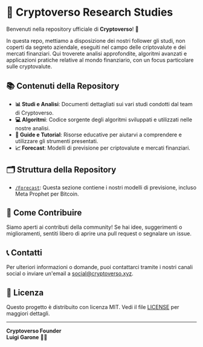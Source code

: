 # 🚀 Cryptoverso Research Studies

Benvenuti nella repository ufficiale di **Cryptoverso**! 🎉

In questa repo, mettiamo a disposizione dei nostri follower gli studi, non coperti da segreto aziendale, eseguiti nel campo delle criptovalute e dei mercati finanziari. Qui troverete analisi approfondite, algoritmi avanzati e applicazioni pratiche relative al mondo finanziario, con un focus particolare sulle cryptovalute.

## 📚 Contenuti della Repository

- **📊 Studi e Analisi**: Documenti dettagliati sui vari studi condotti dal team di Cryptoverso.
- **💻 Algoritmi**: Codice sorgente degli algoritmi sviluppati e utilizzati nelle nostre analisi.
- **📝 Guide e Tutorial**: Risorse educative per aiutarvi a comprendere e utilizzare gli strumenti presentati.
- **📈 Forecast**: Modelli di previsione per criptovalute e mercati finanziari.

## 🗂️ Struttura della Repository

- [`/Forecast`](/Forecast): Questa sezione contiene i nostri modelli di previsione, incluso Meta Prophet per Bitcoin.

## 🤝 Come Contribuire

Siamo aperti ai contributi della community! Se hai idee, suggerimenti o miglioramenti, sentiti libero di aprire una pull request o segnalare un issue.

## 📞 Contatti

Per ulteriori informazioni o domande, puoi contattarci tramite i nostri canali social o inviare un'email a social@cryptoverso.xyz.

## 📄 Licenza

Questo progetto è distribuito con licenza MIT. Vedi il file [LICENSE](LICENSE) per maggiori dettagli.

---
**Cryptoverso Founder**  
**Luigi Garone** 👨‍💻